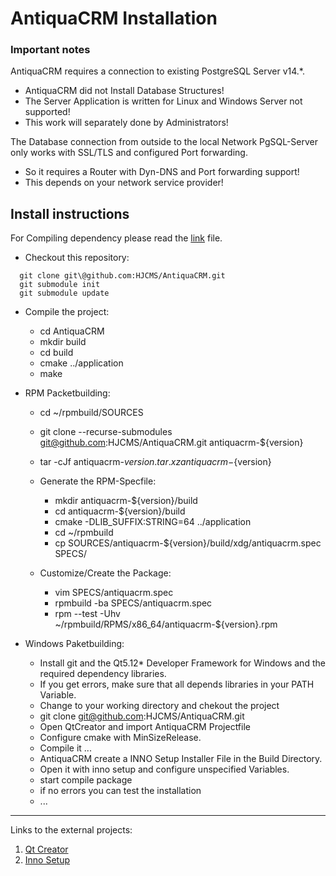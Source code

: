 # AntiquaCRM Installation

### Important notes

AntiquaCRM requires a connection to existing PostgreSQL Server v14.*.
  - AntiquaCRM did not Install Database Structures!
  - The Server Application is written for Linux and Windows Server not supported!
  - This work will separately done by Administrators!

The Database connection from outside to the local Network PgSQL-Server only works with SSL/TLS and configured Port forwarding.
  - So it requires a Router with Dyn-DNS and Port forwarding support!
  - This depends on your network service provider!

## Install instructions

For Compiling dependency please read the [link](PACKETBUILDERS.md "PACKETBUILDERS.md") file.

- Checkout this repository:
```
  git clone git\@github.com:HJCMS/AntiquaCRM.git
  git submodule init
  git submodule update
```

- Compile the project:
  - cd AntiquaCRM
  - mkdir build
  - cd build
  - cmake ../application
  - make

- RPM Packetbuilding:
  - cd ~/rpmbuild/SOURCES
  - git clone --recurse-submodules git@github.com:HJCMS/AntiquaCRM.git antiquacrm-${version}
  - tar -cJf antiquacrm-${version}.tar.xz antiquacrm-${version}

  - Generate the RPM-Specfile:
    - mkdir antiquacrm-${version}/build
    - cd antiquacrm-${version}/build
    - cmake -DLIB_SUFFIX:STRING=64 ../application
    - cd ~/rpmbuild
    - cp SOURCES/antiquacrm-${version}/build/xdg/antiquacrm.spec SPECS/

  - Customize/Create the Package:
    - vim SPECS/antiquacrm.spec
    - rpmbuild -ba SPECS/antiquacrm.spec
    - rpm --test -Uhv ~/rpmbuild/RPMS/x86_64/antiquacrm-${version}.rpm

- Windows Paketbuilding:
  - Install git and the Qt5.12* Developer Framework for Windows and the required dependency libraries.
  - If you get errors, make sure that all depends libraries in your PATH Variable.
  - Change to your working directory and chekout the project
  - git clone git@github.com:HJCMS/AntiquaCRM.git
  - Open QtCreator and import AntiquaCRM Projectfile
  - Configure cmake with MinSizeRelease.
  - Compile it ...
  - AntiquaCRM create a INNO Setup Installer File in the Build Directory.
  - Open it with inno setup and configure unspecified Variables.
  - start compile package
  - if no errors you can test the installation
  - ...

---

Links to the external projects:

1. <a href="https://www.qt.io/product/development-tools">Qt Creator</a>
2. <a href="https://jrsoftware.org/isinfo.php">Inno Setup</a>

